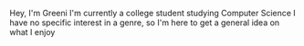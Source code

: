 Hey, I'm Greeni
I'm currently a college student studying Computer Science
I have no specific interest in a genre, so I'm here to get a general idea on what I enjoy
